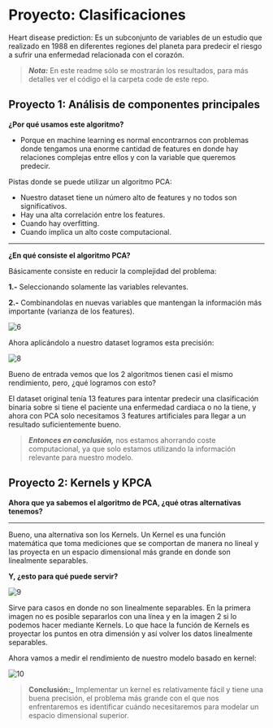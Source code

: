 # Proyecto: Clasificaciones 
 
Heart disease prediction: Es un subconjunto de variables de un estudio que realizado en 1988 en diferentes regiones del planeta para predecir el riesgo a sufrir una enfermedad relacionada con el corazón. 
 
> **_Nota:_** En este readme sólo se mostrarán los resultados, para más detalles ver el código el la carpeta code de este repo. 
 
## Proyecto 1: Análisis de componentes principales 
 
**¿Por qué usamos este algoritmo?**
 
- Porque en machine learning es normal encontrarnos con problemas donde tengamos una enorme cantidad de features en donde hay relaciones complejas entre ellos y con la variable que queremos predecir.
 
Pistas donde se puede utilizar un algoritmo PCA:
 
- Nuestro dataset tiene un número alto de features y no todos son significativos.
- Hay una alta correlación entre los features.
- Cuando hay overfitting.
- Cuando implica un alto coste computacional.
 
---
 
**¿En qué consiste el algoritmo PCA?**
 
Básicamente consiste en reducir la complejidad del problema:
 
**1.-** Seleccionando solamente las variables relevantes.
 
**2.-** Combinandolas en nuevas variables que mantengan la información más importante (varianza de los features).
 
![6](https://user-images.githubusercontent.com/63415652/103370614-dc802b80-4a92-11eb-94f3-8603c15c4953.PNG)
 
Ahora aplicándolo a nuestro dataset logramos esta precisión: 
 
![8](https://user-images.githubusercontent.com/63415652/103371135-4f3dd680-4a94-11eb-9f04-e409c3c9587b.PNG)
 
Bueno de entrada vemos que los 2 algoritmos tienen casi el mismo rendimiento, pero, ¿qué logramos con esto? 
 
El dataset original tenía 13 features para intentar predecir una clasificación binaria sobre si tiene el paciente una enfermedad cardiaca o no la tiene, y ahora con PCA solo necesitamos 3 features artificiales para llegar a un resultado suficientemente bueno. 
 
 > **_Entonces en conclusión,_** nos estamos ahorrando coste computacional, ya que solo estamos utilizando la información relevante para nuestro modelo. 
 
## Proyecto 2: Kernels y KPCA
 
**Ahora que ya sabemos el algoritmo de PCA, ¿qué otras alternativas tenemos?**
 
---
 
Bueno, una alternativa son los Kernels. Un Kernel es una función matemática que toma mediciones que se comportan de manera no lineal y las proyecta en un espacio dimensional más grande en donde son linealmente separables.
 
**Y, ¿esto para qué puede servir?**
 
![9](https://user-images.githubusercontent.com/63415652/103372032-93ca7180-4a96-11eb-8c4b-28ae4ffc6020.PNG)
 
Sirve para casos en donde no son linealmente separables. En la primera imagen no es posible separarlos con una línea y en la imagen 2 si lo podemos hacer mediante Kernels. Lo que hace la función de Kernels es proyectar los puntos en otra dimensión y así volver los datos linealmente separables.
 
Ahora vamos a medir el rendimiento de nuestro modelo basado en kernel:
 
![10](https://user-images.githubusercontent.com/63415652/103372281-32ef6900-4a97-11eb-8c9b-d4fb4f3abf94.PNG)
 
> **Conclusión:_** Implementar un kernel es relativamente fácil y tiene una buena precisión, el problema más grande con el que nos enfrentaremos es identificar cuándo necesitaremos para modelar un espacio dimensional superior. 
 








 
